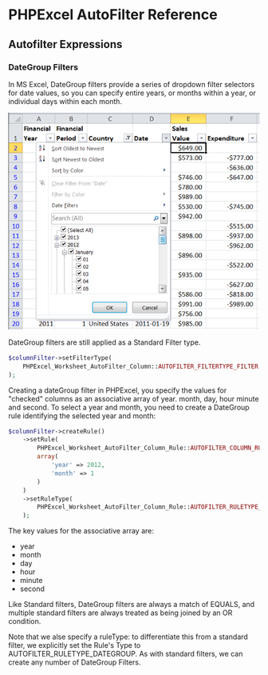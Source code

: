 # PHPExcel AutoFilter Reference

## Autofilter Expressions

### DateGroup Filters

In MS Excel, DateGroup filters provide a series of dropdown filter selectors for date values, so you can specify entire years, or months within a year, or individual days within each month.

![04-02-dategroup-autofilter.png](./images/04-02-dategroup-autofilter.png)

DateGroup filters are still applied as a Standard Filter type.

```php
$columnFilter->setFilterType(
    PHPExcel_Worksheet_AutoFilter_Column::AUTOFILTER_FILTERTYPE_FILTER
);
```

Creating a dateGroup filter in PHPExcel, you specify the values for "checked" columns as an associative array of year. month, day, hour minute and second. To select a year and month, you need to create a DateGroup rule identifying the selected year and month:

```php
$columnFilter->createRule()
    ->setRule(
        PHPExcel_Worksheet_AutoFilter_Column_Rule::AUTOFILTER_COLUMN_RULE_EQUAL,
        array(
            'year' => 2012,
            'month' => 1
        )
    )
    ->setRuleType(
        PHPExcel_Worksheet_AutoFilter_Column_Rule::AUTOFILTER_RULETYPE_DATEGROUP
    );
```

The key values for the associative array are:

- year
- month
- day
- hour
- minute
- second

Like Standard filters, DateGroup filters are always a match of EQUALS, and multiple standard filters are always treated as being joined by an OR condition.

Note that we alse specify a ruleType: to differentiate this from a standard filter, we explicitly set the Rule's Type to AUTOFILTER_RULETYPE_DATEGROUP. As with standard filters, we can create any number of DateGroup Filters.
